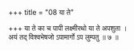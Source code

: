 +++
title = "08 या ते"

+++
या ते का च पापी लक्ष्मीरथो या ते अपशुता ।  
अयं तद् विश्वभेषजो ऽपामार्गो ऽप लुम्पतु ॥ ७ ॥